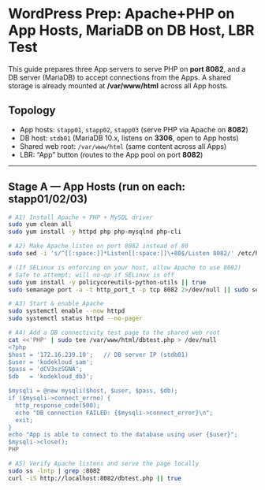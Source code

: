 # WordPress Prep: Apache+PHP on App Hosts, MariaDB on DB Host, LBR Test

This guide prepares three App servers to serve PHP on **port 8082**, and a DB server (MariaDB) to accept connections from the Apps. A shared storage is already mounted at **/var/www/html** across all App hosts.

## Topology
- App hosts: `stapp01`, `stapp02`, `stapp03` (serve PHP via Apache on **8082**)
- DB host: `stdb01` (MariaDB 10.x, listens on **3306**, open to App hosts)
- Shared web root: `/var/www/html` (same content across all Apps)
- LBR: “App” button (routes to the App pool on port **8082**)

---

## Stage A — App Hosts (run on **each**: stapp01/02/03)

```bash
# A1) Install Apache + PHP + MySQL driver
sudo yum clean all
sudo yum install -y httpd php php-mysqlnd php-cli

# A2) Make Apache listen on port 8082 instead of 80
sudo sed -i 's/^[[:space:]]*Listen[[:space:]]\+80$/Listen 8082/' /etc/httpd/conf/httpd.conf

# (If SELinux is enforcing on your host, allow Apache to use 8082)
# Safe to attempt; will no-op if SELinux is off
sudo yum install -y policycoreutils-python-utils || true
sudo semanage port -a -t http_port_t -p tcp 8082 2>/dev/null || sudo semanage port -m -t http_port_t -p tcp 8082

# A3) Start & enable Apache
sudo systemctl enable --now httpd
sudo systemctl status httpd --no-pager

# A4) Add a DB connectivity test page to the shared web root
cat <<'PHP' | sudo tee /var/www/html/dbtest.php > /dev/null
<?php
$host = '172.16.239.10';   // DB server IP (stdb01)
$user = 'kodekloud_sam';
$pass = 'dCV3szSGNA';
$db   = 'kodekloud_db3';

$mysqli = @new mysqli($host, $user, $pass, $db);
if ($mysqli->connect_errno) {
  http_response_code(500);
  echo "DB connection FAILED: {$mysqli->connect_error}\n";
  exit;
}
echo "App is able to connect to the database using user {$user}";
$mysqli->close();
PHP

# A5) Verify Apache listens and serve the page locally
sudo ss -lntp | grep :8082
curl -iS http://localhost:8082/dbtest.php || true
